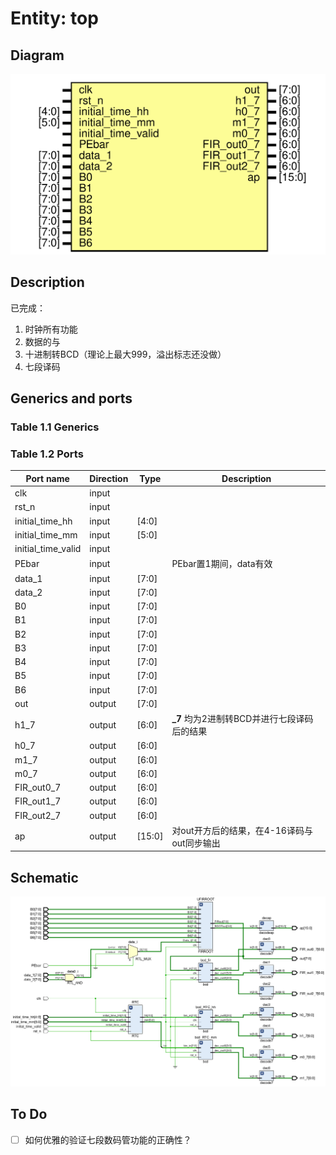 # Entity: top
## Diagram
![Diagram](top.svg "Diagram")
## Description

已完成：

1. 时钟所有功能
2. 数据的与
3. 十进制转BCD（理论上最大999，溢出标志还没做）
4. 七段译码

## Generics and ports
### Table 1.1 Generics
### Table 1.2 Ports

| Port name          | Direction | Type   | Description                                 |
| ------------------ | --------- | ------ | ------------------------------------------- |
| clk                | input     |        |                                             |
| rst_n              | input     |        |                                             |
| initial_time_hh    | input     | [4:0]  |                                             |
| initial_time_mm    | input     | [5:0]  |                                             |
| initial_time_valid | input     |        |                                             |
| PEbar              | input     |        | PEbar置1期间，data有效                      |
| data_1             | input     | [7:0]  |                                             |
| data_2             | input     | [7:0]  |                                             |
| B0                 | input     | [7:0]  |                                             |
| B1                 | input     | [7:0]  |                                             |
| B2                 | input     | [7:0]  |                                             |
| B3                 | input     | [7:0]  |                                             |
| B4                 | input     | [7:0]  |                                             |
| B5                 | input     | [7:0]  |                                             |
| B6                 | input     | [7:0]  |                                             |
| out                | output    | [7:0]  |                                             |
| h1_7               | output    | [6:0]  | **_7** 均为2进制转BCD并进行七段译码后的结果 |
| h0_7               | output    | [6:0]  |                                             |
| m1_7               | output    | [6:0]  |                                             |
| m0_7               | output    | [6:0]  |                                             |
| FIR_out0_7         | output    | [6:0]  |                                             |
| FIR_out1_7         | output    | [6:0]  |                                             |
| FIR_out2_7         | output    | [6:0]  |                                             |
| ap                 | output    | [15:0] | 对out开方后的结果，在4-16译码与out同步输出  |

## Schematic

![](\image-20210620220751351.png)


## To Do
- [ ] 如何优雅的验证七段数码管功能的正确性？

